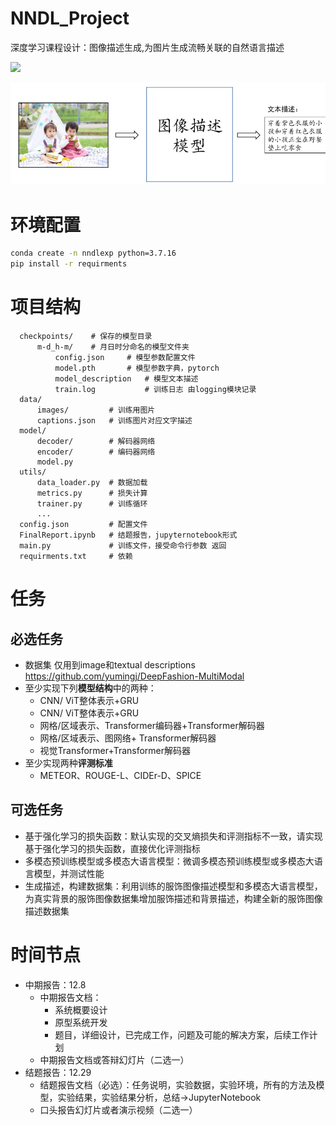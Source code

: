 # NNDL_Project

深度学习课程设计：图像描述生成,为图片生成流畅关联的自然语言描述

![](https://img.shields.io/badge/Status-In%20Progress-yellow.svg)

![img.png](assets/img.png)

# 环境配置

```bash
conda create -n nndlexp python=3.7.16
pip install -r requirments
```

# 项目结构

```text
  checkpoints/    # 保存的模型目录
      m-d_h-m/    # 月日时分命名的模型文件夹
          config.json     # 模型参数配置文件
          model.pth       # 模型参数字典，pytorch
          model_description   # 模型文本描述
          train.log           # 训练日志 由logging模块记录
  data/
      images/         # 训练用图片
      captions.json   # 训练图片对应文字描述
  model/
      decoder/        # 解码器网络
      encoder/        # 编码器网络
      model.py        
  utils/
      data_loader.py  # 数据加载
      metrics.py      # 损失计算
      trainer.py      # 训练循环
      ...
  config.json         # 配置文件
  FinalReport.ipynb   # 结题报告，jupyternotebook形式
  main.py             # 训练文件，接受命令行参数 返回
  requirments.txt     # 依赖
```


# 任务

## 必选任务

- 数据集 仅用到image和textual descriptions https://github.com/yumingj/DeepFashion-MultiModal
- 至少实现下列**模型结构**中的两种：
  - CNN/ ViT整体表示+GRU
  - CNN/ ViT整体表示+GRU
  - 网格/区域表示、Transformer编码器+Transformer解码器
  - 网格/区域表示、图网络+ Transformer解码器
  - 视觉Transformer+Transformer解码器
- 至少实现两种**评测标准**
  - METEOR、ROUGE-L、CIDEr-D、SPICE

## 可选任务

- 基于强化学习的损失函数：默认实现的交叉熵损失和评测指标不一致，请实现基于强化学习的损失函数，直接优化评测指标
- 多模态预训练模型或多模态大语言模型：微调多模态预训练模型或多模态大语言模型，并测试性能
- 生成描述，构建数据集：利用训练的服饰图像描述模型和多模态大语言模型，为真实背景的服饰图像数据集增加服饰描述和背景描述，构建全新的服饰图像描述数据集

# 时间节点

- 中期报告：12.8
  - 中期报告文档： 
    - 系统概要设计
    - 原型系统开发
    - 题目，详细设计，已完成工作，问题及可能的解决方案，后续工作计划
  - 中期报告文档或答辩幻灯片（二选一）
- 结题报告：12.29
  - 结题报告文档（必选）：任务说明，实验数据，实验环境，所有的方法及模型，实验结果，实验结果分析，总结->JupyterNotebook
  - 口头报告幻灯片或者演示视频（二选一）


